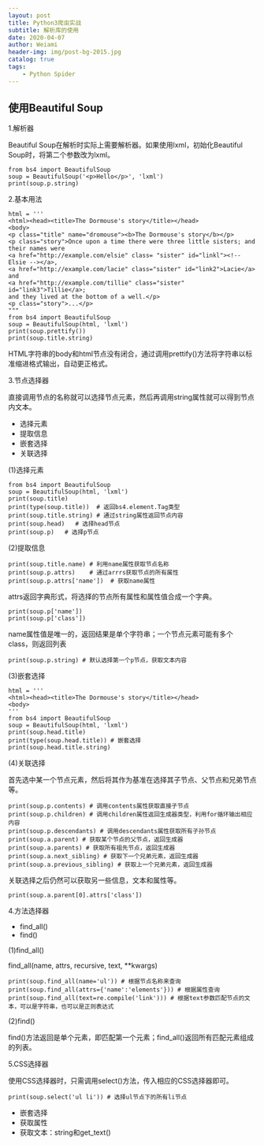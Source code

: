 ```yaml
---
layout: post
title: Python3爬虫实战
subtitle: 解析库的使用
date: 2020-04-07
author: Weiami
header-img: img/post-bg-2015.jpg
catalog: true
tags:
    - Python Spider
---
```


## 使用Beautiful Soup

1.解析器

Beautiful Soup在解析时实际上需要解析器。如果使用lxml，初始化Beautiful Soup时，将第二个参数改为lxml。

```
from bs4 import BeautifulSoup
soup = BeautifulSoup('<p>Hello</p>', 'lxml')
print(soup.p.string)
```

2.基本用法

```
html = '''
<html><head><title>The Dormouse's story</title></head>
<body>
<p class="title" name="dromouse"><b>The Dormouse's story</b></p>
<p class="story">Once upon a time there were three little sisters; and their names were
<a href="http://example.com/elsie" class= "sister" id="linkl"><!-- Elsie --></a>,
<a href="http://example.com/lacie" class="sister" id="link2">Lacie</a> and
<a href="http://example.com/tillie" class="sister" id="link3">Tillie</a>;
and they lived at the bottom of a well.</p>
<p class="story">...</p>
"""
from bs4 import BeautifulSoup
soup = BeautifulSoup(html, 'lxml')
print(soup.prettify())
print(soup.title.string)
```

HTML字符串的body和html节点没有闭合，通过调用prettify()方法将字符串以标准缩进格式输出，自动更正格式。

3.节点选择器

直接调用节点的名称就可以选择节点元素，然后再调用string属性就可以得到节点内文本。

* 选择元素
* 提取信息
* 嵌套选择
* 关联选择

(1)选择元素

```
from bs4 import BeautifulSoup
soup = BeautifulSoup(html, 'lxml')
print(soup.title)
print(type(soup.title))  # 返回bs4.element.Tag类型
print(soup.title.string) # 通过string属性返回节点内容
print(soup.head)   # 选择head节点
print(soup.p)   # 选择p节点
```

(2)提取信息

```
print(soup.title.name) # 利用name属性获取节点名称
print(soup.p.attrs)    # 通过arrrs获取节点的所有属性
print(soup.p.attrs['name'])  # 获取name属性
```

attrs返回字典形式，将选择的节点所有属性和属性值合成一个字典。

```
print(soup.p['name'])
print(soup.p['class'])
```

name属性值是唯一的，返回结果是单个字符串；一个节点元素可能有多个class，则返回列表

```
print(soup.p.string) # 默认选择第一个p节点，获取文本内容
```

(3)嵌套选择

```
html = '''
<html><head><title>The Dormouse's story</title></head>
<body>
'''
from bs4 import BeautifulSoup
soup = BeautifulSoup(html, 'lxml')
print(soup.head.title)
print(type(soup.head.title)) # 嵌套选择
print(soup.head.title.string)
```

(4)关联选择

首先选中某一个节点元素，然后将其作为基准在选择其子节点、父节点和兄弟节点等。

```
print(soup.p.contents) # 调用contents属性获取直接子节点
print(soup.p.children) # 调用children属性返回生成器类型，利用for循环输出相应内容
print(soup.p.descendants) # 调用descendants属性获取所有子孙节点
print(soup.a.parent) # 获取某个节点的父节点，返回生成器
print(soup.a.parents) # 获取所有祖先节点，返回生成器
print(soup.a.next_sibling) # 获取下一个兄弟元素，返回生成器
print(soup.a.previous_sibling) # 获取上一个兄弟元素，返回生成器       
``` 

关联选择之后仍然可以获取另一些信息，文本和属性等。

```
print(soup.a.parent[0].attrs['class'])
```

4.方法选择器

* find_all()
* find()

(1)find_all()

find_all(name, attrs, recursive, text, **kwargs)

```
print(soup.find_all(name='ul')) # 根据节点名称来查询
print(soup.find_all(attrs={'name':'elements'})) # 根据属性查询
print(soup.find_all(text=re.compile('link'))) # 根据text参数匹配节点的文本，可以是字符串，也可以是正则表达式
```

(2)find()

find()方法返回是单个元素，即匹配第一个元素；find_all()返回所有匹配元素组成的列表。

5.CSS选择器

使用CSS选择器时，只需调用select()方法，传入相应的CSS选择器即可。

```
print(soup.select('ul li')) # 选择ul节点下的所有li节点
```

* 嵌套选择
* 获取属性
* 获取文本：string和get_text()



